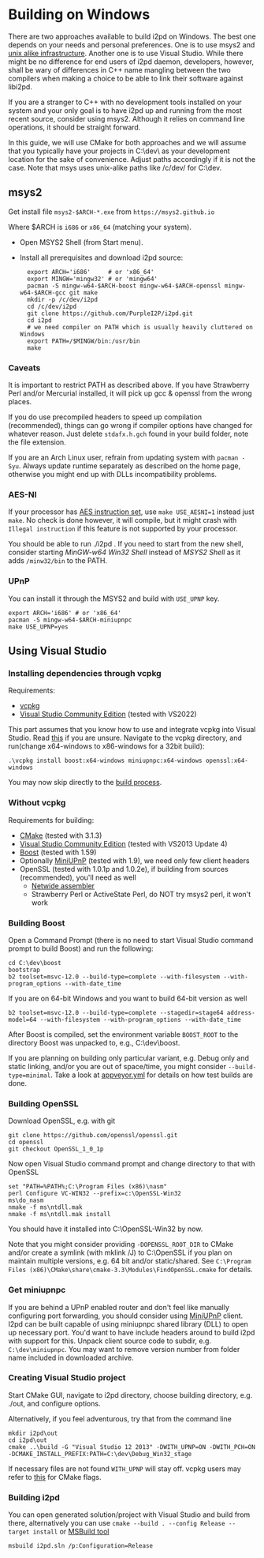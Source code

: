Building on Windows
=========================

There are two approaches available to build i2pd on Windows. The best
one depends on your needs and personal preferences. One is to use
msys2 and [unix alike infrastructure](unix.md). Another
one is to use Visual Studio. While there might be no difference for
end users of i2pd daemon, developers, however, shall be wary of
differences in C++ name mangling between the two compilers when making
a choice to be able to link their software against libi2pd.

If you are a stranger to C++ with no development tools installed on
your system and your only goal is to have i2pd up and running from the
most recent source, consider using msys2. Although it relies on
command line operations, it should be straight forward.

In this guide, we will use CMake for both approaches and we will
assume that you typically have your projects in C:\dev\ as your
development location for the sake of convenience. Adjust paths
accordingly if it is not the case. Note that msys uses unix-alike
paths like /c/dev/ for C:\dev\.

msys2
-----

Get install file `msys2-$ARCH-*.exe` from `https://msys2.github.io`

Where $ARCH is `i686` or `x86_64` (matching your system).

- Open MSYS2 Shell (from Start menu).
- Install all prerequisites and download i2pd source:

        export ARCH='i686'     # or 'x86_64'
        export MINGW='mingw32' # or 'mingw64'
        pacman -S mingw-w64-$ARCH-boost mingw-w64-$ARCH-openssl mingw-w64-$ARCH-gcc git make
        mkdir -p /c/dev/i2pd
        cd /c/dev/i2pd
        git clone https://github.com/PurpleI2P/i2pd.git
        cd i2pd
        # we need compiler on PATH which is usually heavily cluttered on Windows
        export PATH=/$MINGW/bin:/usr/bin
        make

### Caveats

It is important to restrict PATH as described above.
If you have Strawberry Perl and/or Mercurial installed,
it will pick up gcc & openssl from the wrong places.

If you do use precompiled headers to speed up compilation (recommended),
things can go wrong if compiler options have changed for whatever reason.
Just delete `stdafx.h.gch` found in your build folder, note the file extension.

If you are an Arch Linux user, refrain from updating system with `pacman -Syu`.
Always update runtime separately as described on the home page,
otherwise you might end up with DLLs incompatibility problems.

### AES-NI

If your processor has [AES instruction set](https://en.wikipedia.org/wiki/AES_instruction_set),
use `make USE_AESNI=1` instead just `make`. No check is done however, it will compile,
but it might crash with `Illegal instruction` if this feature is not supported by your processor.

You should be able to run ./i2pd . If you need to start from the new shell,
consider starting *MinGW-w64 Win32 Shell* instead of *MSYS2 Shell*
as it adds `/minw32/bin` to the PATH.

### UPnP

You can install it through the MSYS2 and build with `USE_UPNP` key.

	export ARCH='i686' # or 'x86_64'
	pacman -S mingw-w64-$ARCH-miniupnpc
	make USE_UPNP=yes

Using Visual Studio
-------------------

### Installing dependencies through vcpkg

Requirements:

* [vcpkg](https://vcpkg.io/)
* [Visual Studio Community Edition](https://www.visualstudio.com/en-us/products/visual-studio-community-vs.aspx) (tested with VS2022)

This part assumes that you know how to use and integrate vcpkg into Visual Studio.
Read [this](https://learn.microsoft.com/en-us/vcpkg/) if you are unsure.
Navigate to the vcpkg directory, and run(change x64-windows to x86-windows for a 32bit build):

    .\vcpkg install boost:x64-windows miniupnpc:x64-windows openssl:x64-windows

You may now skip directly to the [build process](#creating-visual-studio-project).

### Without vcpkg

Requirements for building:

* [CMake](https://cmake.org/) (tested with 3.1.3)
* [Visual Studio Community Edition](https://www.visualstudio.com/en-us/products/visual-studio-community-vs.aspx) (tested with VS2013 Update 4)
* [Boost](http://www.boost.org/) (tested with 1.59)
* Optionally [MiniUPnP](http://miniupnp.free.fr) (tested with 1.9), we need only few client headers
* OpenSSL (tested with 1.0.1p and 1.0.2e), if building from sources (recommended), you'll need as well
	* [Netwide assembler](http://www.nasm.us/)
	* Strawberry Perl or ActiveState Perl, do NOT try msys2 perl, it won't work

### Building Boost

Open a Command Prompt (there is no need to start Visual Studio command
prompt to build Boost) and run the following:

	cd C:\dev\boost
	bootstrap
	b2 toolset=msvc-12.0 --build-type=complete --with-filesystem --with-program_options --with-date_time

If you are on 64-bit Windows and you want to build 64-bit version as well

	b2 toolset=msvc-12.0 --build-type=complete --stagedir=stage64 address-model=64 --with-filesystem --with-program_options --with-date_time

After Boost is compiled, set the environment variable `BOOST_ROOT` to
the directory Boost was unpacked to, e.g., C:\dev\boost.

If you are planning on building only particular variant, e.g. Debug only and static linking,
and/or you are out of space/time, you might consider `--build-type=minimal`.
Take a look at [appveyor.yml](../appveyor.yml) for details on how test builds are done.

### Building OpenSSL

Download OpenSSL, e.g. with git

	git clone https://github.com/openssl/openssl.git
	cd openssl
	git checkout OpenSSL_1_0_1p

Now open Visual Studio command prompt and change directory to that with OpenSSL

	set "PATH=%PATH%;C:\Program Files (x86)\nasm"
	perl Configure VC-WIN32 --prefix=c:\OpenSSL-Win32
	ms\do_nasm
	nmake -f ms\ntdll.mak
	nmake -f ms\ntdll.mak install

You should have it installed into C:\OpenSSL-Win32 by now.

Note that you might consider providing `-DOPENSSL_ROOT_DIR` to CMake and/or
create a symlink (with mklink /J) to C:\OpenSSL if you plan on maintain
multiple versions, e.g. 64 bit and/or static/shared.
See `C:\Program Files (x86)\CMake\share\cmake-3.3\Modules\FindOpenSSL.cmake` for details.

### Get miniupnpc

If you are behind a UPnP enabled router and don't feel like manually configuring port forwarding,
you should consider using [MiniUPnP](http://miniupnp.free.fr) client.
I2pd can be built capable of using miniupnpc shared library (DLL) to open up necessary port.
You'd want to have include headers around to build i2pd with support for this.
Unpack client source code to subdir, e.g. `C:\dev\miniupnpc`.
You may want to remove version number from folder name included in downloaded archive.
 
### Creating Visual Studio project

Start CMake GUI, navigate to i2pd directory, choose building directory,  e.g. ./out, and configure options.

Alternatively, if you feel adventurous, try that from the command line

	mkdir i2pd\out
	cd i2pd\out
	cmake ..\build -G "Visual Studio 12 2013" -DWITH_UPNP=ON -DWITH_PCH=ON -DCMAKE_INSTALL_PREFIX:PATH=C:\dev\Debug_Win32_stage

If necessary files are not found `WITH_UPNP` will stay off.
vcpkg users may refer to [this](https://learn.microsoft.com/en-us/vcpkg/users/buildsystems/cmake-integration) for CMake flags.

### Building i2pd

You can open generated solution/project with Visual Studio and build from there,
alternatively you can use `cmake --build . --config Release --target install` or
[MSBuild tool](https://msdn.microsoft.com/en-us/library/dd293626.aspx)

	msbuild i2pd.sln /p:Configuration=Release
